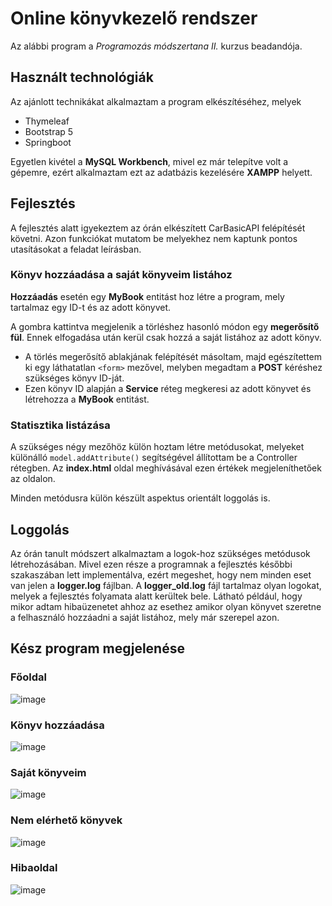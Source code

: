 # Online könyvkezelő rendszer
Az alábbi program a *Programozás módszertana II.* kurzus beadandója.

## Használt technológiák
Az ajánlott technikákat alkalmaztam a program elkészítéséhez, melyek
* Thymeleaf
* Bootstrap 5
* Springboot

Egyetlen kivétel a **MySQL Workbench**, mivel ez már telepítve volt a gépemre, ezért alkalmaztam ezt az adatbázis kezelésére **XAMPP** helyett.
## Fejlesztés
A fejlesztés alatt igyekeztem az órán elkészített CarBasicAPI felépítését követni. Azon funkciókat mutatom be melyekhez nem kaptunk pontos utasításokat a feladat leírásban.
### Könyv hozzáadása a saját könyveim listához
**Hozzáadás** esetén egy **MyBook** entitást hoz létre a program, mely tartalmaz egy ID-t és az adott könyvet.

A gombra kattintva megjelenik a törléshez hasonló módon egy **megerősítő fül**. Ennek elfogadása után kerül csak hozzá a saját listához az adott könyv.
* A törlés megerősítő ablakjának felépítését másoltam, majd egészítettem ki egy láthatatlan ```<form>``` mezővel, melyben megadtam a **POST** kéréshez szükséges könyv ID-ját.
* Ezen könyv ID alapján a **Service** réteg megkeresi az adott könyvet és létrehozza a **MyBook** entitást. 
### Statisztika listázása
A szükséges négy mezőhöz külön hoztam létre metódusokat, melyeket különálló ```model.addAttribute()``` segítségével állítottam be a Controller rétegben. Az **index.html** oldal meghívásával ezen értékek megjeleníthetőek az oldalon.

Minden metódusra külön készült aspektus orientált loggolás is.
## Loggolás
Az órán tanult módszert alkalmaztam a logok-hoz szükséges metódusok létrehozásában. Mivel ezen része a programnak a fejlesztés későbbi szakaszában lett implementálva, ezért megeshet, hogy nem minden eset van jelen a **logger.log** fájlban. A **logger_old.log** fájl tartalmaz olyan logokat, melyek a fejlesztés folyamata alatt kerültek bele. Látható például, hogy mikor adtam hibaüzenetet ahhoz az esethez amikor olyan könyvet szeretne a felhasználó hozzáadni a saját listához, mely már szerepel azon. 
## Kész program megjelenése
### Főoldal
![image](https://github.com/user-attachments/assets/bd7f83e2-0c91-4844-8f42-c672ab7d0bec)
### Könyv hozzáadása
![image](https://github.com/user-attachments/assets/f73eea6e-5475-4e82-923f-2b809cc8c286)
### Saját könyveim
![image](https://github.com/user-attachments/assets/0b1e9f62-9497-407e-aa37-cce41fee5ba2)
### Nem elérhető könyvek
![image](https://github.com/user-attachments/assets/70d3f329-666f-483e-9b11-efc2497a55e7)
### Hibaoldal
![image](https://github.com/user-attachments/assets/053ff5bf-96b1-42b3-ae2d-e2964d3f604e)
